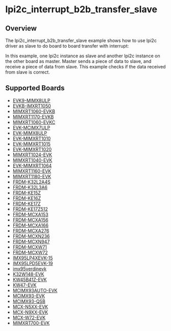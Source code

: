 # lpi2c_interrupt_b2b_transfer_slave

## Overview
The lpi2c_interrupt_b2b_transfer_slave example shows how to use lpi2c driver as slave to do board to board transfer 
with interrupt:

In this example, one lpi2c instance as slave and another lpi2c instance on the other board as master. Master sends a 
piece of data to slave, and receive a piece of data from slave. This example checks if the data received from 
slave is correct.

## Supported Boards
- [EVK9-MIMX8ULP](../../../../_boards/evk9mimx8ulp/driver_examples/lpi2c/interrupt_b2b_transfer/slave/example_board_readme.md)
- [EVKB-IMXRT1050](../../../../_boards/evkbimxrt1050/driver_examples/lpi2c/interrupt_b2b_transfer/slave/example_board_readme.md)
- [MIMXRT1060-EVKB](../../../../_boards/evkbmimxrt1060/driver_examples/lpi2c/interrupt_b2b_transfer/slave/example_board_readme.md)
- [MIMXRT1170-EVKB](../../../../_boards/evkbmimxrt1170/driver_examples/lpi2c/interrupt_b2b_transfer/slave/example_board_readme.md)
- [MIMXRT1060-EVKC](../../../../_boards/evkcmimxrt1060/driver_examples/lpi2c/interrupt_b2b_transfer/slave/example_board_readme.md)
- [EVK-MCIMX7ULP](../../../../_boards/evkmcimx7ulp/driver_examples/lpi2c/interrupt_b2b_transfer/slave/example_board_readme.md)
- [EVK-MIMX8ULP](../../../../_boards/evkmimx8ulp/driver_examples/lpi2c/interrupt_b2b_transfer/slave/example_board_readme.md)
- [EVK-MIMXRT1010](../../../../_boards/evkmimxrt1010/driver_examples/lpi2c/interrupt_b2b_transfer/slave/example_board_readme.md)
- [EVK-MIMXRT1015](../../../../_boards/evkmimxrt1015/driver_examples/lpi2c/interrupt_b2b_transfer/slave/example_board_readme.md)
- [EVK-MIMXRT1020](../../../../_boards/evkmimxrt1020/driver_examples/lpi2c/interrupt_b2b_transfer/slave/example_board_readme.md)
- [MIMXRT1024-EVK](../../../../_boards/evkmimxrt1024/driver_examples/lpi2c/interrupt_b2b_transfer/slave/example_board_readme.md)
- [MIMXRT1040-EVK](../../../../_boards/evkmimxrt1040/driver_examples/lpi2c/interrupt_b2b_transfer/slave/example_board_readme.md)
- [EVK-MIMXRT1064](../../../../_boards/evkmimxrt1064/driver_examples/lpi2c/interrupt_b2b_transfer/slave/example_board_readme.md)
- [MIMXRT1160-EVK](../../../../_boards/evkmimxrt1160/driver_examples/lpi2c/interrupt_b2b_transfer/slave/example_board_readme.md)
- [MIMXRT1180-EVK](../../../../_boards/evkmimxrt1180/driver_examples/lpi2c/interrupt_b2b_transfer/slave/example_board_readme.md)
- [FRDM-K32L2A4S](../../../../_boards/frdmk32l2a4s/driver_examples/lpi2c/interrupt_b2b_transfer/slave/example_board_readme.md)
- [FRDM-K32L3A6](../../../../_boards/frdmk32l3a6/driver_examples/lpi2c/interrupt_b2b_transfer/slave/example_board_readme.md)
- [FRDM-KE15Z](../../../../_boards/frdmke15z/driver_examples/lpi2c/interrupt_b2b_transfer/slave/example_board_readme.md)
- [FRDM-KE16Z](../../../../_boards/frdmke16z/driver_examples/lpi2c/interrupt_b2b_transfer/slave/example_board_readme.md)
- [FRDM-KE17Z](../../../../_boards/frdmke17z/driver_examples/lpi2c/interrupt_b2b_transfer/slave/example_board_readme.md)
- [FRDM-KE17Z512](../../../../_boards/frdmke17z512/driver_examples/lpi2c/interrupt_b2b_transfer/slave/example_board_readme.md)
- [FRDM-MCXA153](../../../../_boards/frdmmcxa153/driver_examples/lpi2c/interrupt_b2b_transfer/slave/example_board_readme.md)
- [FRDM-MCXA156](../../../../_boards/frdmmcxa156/driver_examples/lpi2c/interrupt_b2b_transfer/slave/example_board_readme.md)
- [FRDM-MCXA166](../../../../_boards/frdmmcxa166/driver_examples/lpi2c/interrupt_b2b_transfer/slave/example_board_readme.md)
- [FRDM-MCXA276](../../../../_boards/frdmmcxa276/driver_examples/lpi2c/interrupt_b2b_transfer/slave/example_board_readme.md)
- [FRDM-MCXN236](../../../../_boards/frdmmcxn236/driver_examples/lpi2c/interrupt_b2b_transfer/slave/example_board_readme.md)
- [FRDM-MCXN947](../../../../_boards/frdmmcxn947/driver_examples/lpi2c/interrupt_b2b_transfer/slave/example_board_readme.md)
- [FRDM-MCXW71](../../../../_boards/frdmmcxw71/driver_examples/lpi2c/interrupt_b2b_transfer/slave/example_board_readme.md)
- [FRDM-MCXW72](../../../../_boards/frdmmcxw72/driver_examples/lpi2c/interrupt_b2b_transfer/slave/example_board_readme.md)
- [IMX95LP4XEVK-15](../../../../_boards/imx95lp4xevk15/driver_examples/lpi2c/interrupt_b2b_transfer/slave/example_board_readme.md)
- [IMX95LPD5EVK-19](../../../../_boards/imx95lpd5evk19/driver_examples/lpi2c/interrupt_b2b_transfer/slave/example_board_readme.md)
- [imx95verdinevk](../../../../_boards/imx95verdinevk/driver_examples/lpi2c/interrupt_b2b_transfer/slave/example_board_readme.md)
- [K32W148-EVK](../../../../_boards/k32w148evk/driver_examples/lpi2c/interrupt_b2b_transfer/slave/example_board_readme.md)
- [KW45B41Z-EVK](../../../../_boards/kw45b41zevk/driver_examples/lpi2c/interrupt_b2b_transfer/slave/example_board_readme.md)
- [KW47-EVK](../../../../_boards/kw47evk/driver_examples/lpi2c/interrupt_b2b_transfer/slave/example_board_readme.md)
- [MCIMX93AUTO-EVK](../../../../_boards/mcimx93autoevk/driver_examples/lpi2c/interrupt_b2b_transfer/slave/example_board_readme.md)
- [MCIMX93-EVK](../../../../_boards/mcimx93evk/driver_examples/lpi2c/interrupt_b2b_transfer/slave/example_board_readme.md)
- [MCIMX93-QSB](../../../../_boards/mcimx93qsb/driver_examples/lpi2c/interrupt_b2b_transfer/slave/example_board_readme.md)
- [MCX-N5XX-EVK](../../../../_boards/mcxn5xxevk/driver_examples/lpi2c/interrupt_b2b_transfer/slave/example_board_readme.md)
- [MCX-N9XX-EVK](../../../../_boards/mcxn9xxevk/driver_examples/lpi2c/interrupt_b2b_transfer/slave/example_board_readme.md)
- [MCX-W72-EVK](../../../../_boards/mcxw72evk/driver_examples/lpi2c/interrupt_b2b_transfer/slave/example_board_readme.md)
- [MIMXRT700-EVK](../../../../_boards/mimxrt700evk/driver_examples/lpi2c/interrupt_b2b_transfer/slave/example_board_readme.md)
